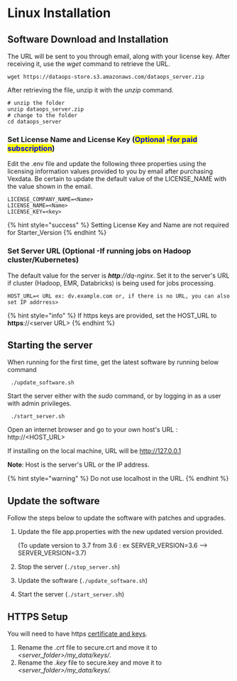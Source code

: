 # Linux Installation

## Software Download and Installation

The URL will be sent to you through email, along with your license key. After receiving it, use the _wget_ command to retrieve the URL.

```
wget https://dataops-store.s3.amazonaws.com/dataops_server.zip
```

After retrieving the file, unzip it with the _unzip_ command.

```
# unzip the folder
unzip dataops_server.zip
# change to the folder 
cd dataops_server
```

### Set License Name and License Key (<mark style="color:blue;">**Optional**</mark> <mark style="color:blue;">-for paid subscription</mark>) <a href="#mickey" id="mickey"></a>

Edit the .env file and update the following three properties using the licensing information values provided to you by email after purchasing Vexdata. Be certain to update the default value of the LICENSE\_NAME with the value shown in the email.

```
LICENSE_COMPANY_NAME=<Name>
LICENSE_NAME=<Name>
LICENSE_KEY=<key>
```

{% hint style="success" %}
Setting License Key and Name are not required for Starter\_Version
{% endhint %}

### Set Server URL (Optional -If running jobs on Hadoop cluster/Kubernetes)

The default value for the server is _**http**://dq-nginx_. Set it to the server's URL if cluster (Hadoop, EMR, Databricks) is being used for jobs processing.

```
HOST_URL=< URL ex: dv.example.com or, if there is no URL, you can also set IP addrress>
```

{% hint style="info" %}
If https keys are provided, set the HOST\_URL to **https**://\<server URL>
{% endhint %}

## Starting the server

When running for the first time, get the latest software by running below command

```
 ./update_software.sh
```

Start the server either with the _sudo_ command, or by logging in as a user with admin privileges.

```
 ./start_server.sh
```

Open an internet browser and go to your own host's URL : http://\<HOST\_URL>

If installing on the local machine, URL will be http://127.0.0.1

**Note**: Host is the server's URL or the IP address.

{% hint style="warning" %}
Do not use localhost in the URL.
{% endhint %}

## Update the software

Follow the steps below to update the software with patches and upgrades.

1.  Update the file app.properties with the new updated version provided.

    (To update version to 3.7 from 3.6 : ex SERVER\_VERSION=3.6 --> SERVER\_VERSION=3.7)
2. Stop the server (`./stop_server.sh`)
3. Update the software (`./update_software.sh`)
4. Start the server (`./start_server.s`h)

## HTTPS Setup

You will need to have https [certificate and keys](https://www.knownhost.com/wiki/security/ssl).

1. Rename the _.crt_ file to secure.crt and move it to _\<server\_folder>/my\_data/keys/_.
2. Rename the _.key_ file to secure.key and move it to _\<server\_folder>/my\_data/keys/._
